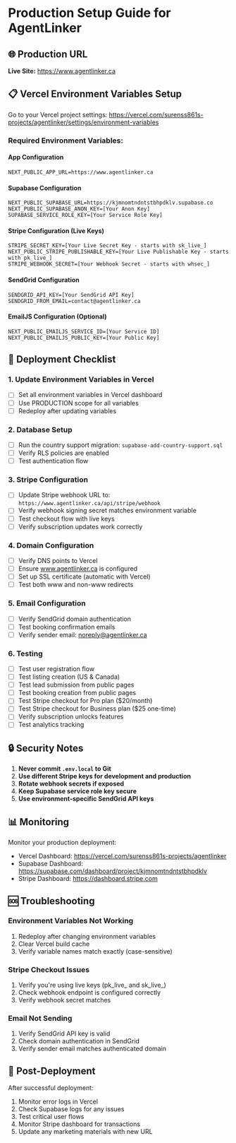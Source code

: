 # Production Setup Guide for AgentLinker

## 🌐 Production URL
**Live Site:** https://www.agentlinker.ca

## 📋 Vercel Environment Variables Setup

Go to your Vercel project settings:
https://vercel.com/surenss861s-projects/agentlinker/settings/environment-variables

### Required Environment Variables:

#### App Configuration
```
NEXT_PUBLIC_APP_URL=https://www.agentlinker.ca
```

#### Supabase Configuration
```
NEXT_PUBLIC_SUPABASE_URL=https://kjmnomtndntstbhpdklv.supabase.co
NEXT_PUBLIC_SUPABASE_ANON_KEY=[Your Anon Key]
SUPABASE_SERVICE_ROLE_KEY=[Your Service Role Key]
```

#### Stripe Configuration (Live Keys)
```
STRIPE_SECRET_KEY=[Your Live Secret Key - starts with sk_live_]
NEXT_PUBLIC_STRIPE_PUBLISHABLE_KEY=[Your Live Publishable Key - starts with pk_live_]
STRIPE_WEBHOOK_SECRET=[Your Webhook Secret - starts with whsec_]
```

#### SendGrid Configuration
```
SENDGRID_API_KEY=[Your SendGrid API Key]
SENDGRID_FROM_EMAIL=contact@agentlinker.ca
```

#### EmailJS Configuration (Optional)
```
NEXT_PUBLIC_EMAILJS_SERVICE_ID=[Your Service ID]
NEXT_PUBLIC_EMAILJS_PUBLIC_KEY=[Your Public Key]
```

## 🚀 Deployment Checklist

### 1. Update Environment Variables in Vercel
- [ ] Set all environment variables in Vercel dashboard
- [ ] Use PRODUCTION scope for all variables
- [ ] Redeploy after updating variables

### 2. Database Setup
- [ ] Run the country support migration: `supabase-add-country-support.sql`
- [ ] Verify RLS policies are enabled
- [ ] Test authentication flow

### 3. Stripe Configuration
- [ ] Update Stripe webhook URL to: `https://www.agentlinker.ca/api/stripe/webhook`
- [ ] Verify webhook signing secret matches environment variable
- [ ] Test checkout flow with live keys
- [ ] Verify subscription updates work correctly

### 4. Domain Configuration
- [ ] Verify DNS points to Vercel
- [ ] Ensure www.agentlinker.ca is configured
- [ ] Set up SSL certificate (automatic with Vercel)
- [ ] Test both www and non-www redirects

### 5. Email Configuration
- [ ] Verify SendGrid domain authentication
- [ ] Test booking confirmation emails
- [ ] Verify sender email: noreply@agentlinker.ca

### 6. Testing
- [ ] Test user registration flow
- [ ] Test listing creation (US & Canada)
- [ ] Test lead submission from public pages
- [ ] Test booking creation from public pages
- [ ] Test Stripe checkout for Pro plan ($20/month)
- [ ] Test Stripe checkout for Business plan ($25 one-time)
- [ ] Verify subscription unlocks features
- [ ] Test analytics tracking

## 🔒 Security Notes

1. **Never commit `.env.local` to Git**
2. **Use different Stripe keys for development and production**
3. **Rotate webhook secrets if exposed**
4. **Keep Supabase service role key secure**
5. **Use environment-specific SendGrid API keys**

## 📊 Monitoring

Monitor your production deployment:
- Vercel Dashboard: https://vercel.com/surenss861s-projects/agentlinker
- Supabase Dashboard: https://supabase.com/dashboard/project/kjmnomtndntstbhpdklv
- Stripe Dashboard: https://dashboard.stripe.com

## 🆘 Troubleshooting

### Environment Variables Not Working
1. Redeploy after changing environment variables
2. Clear Vercel build cache
3. Verify variable names match exactly (case-sensitive)

### Stripe Checkout Issues
1. Verify you're using live keys (pk_live_ and sk_live_)
2. Check webhook endpoint is configured correctly
3. Verify webhook secret matches

### Email Not Sending
1. Verify SendGrid API key is valid
2. Check domain authentication in SendGrid
3. Verify sender email matches authenticated domain

## 📝 Post-Deployment

After successful deployment:
1. Monitor error logs in Vercel
2. Check Supabase logs for any issues
3. Test critical user flows
4. Monitor Stripe dashboard for transactions
5. Update any marketing materials with new URL

